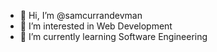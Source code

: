 - 👋 Hi, I’m @samcurrandevman
- 👀 I’m interested in Web Development
- 🌱 I’m currently learning Software Engineering

<!---
samcurrandevman/samcurrandevman is a ✨ special ✨ repository because its `README.md` (this file) appears on your GitHub profile.
You can click the Preview link to take a look at your changes.
--->
